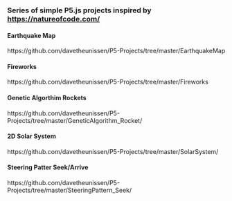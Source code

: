 ### Series of simple P5.js projects inspired by https://natureofcode.com/

<h4>Earthquake Map</h4>
https://github.com/davetheunissen/P5-Projects/tree/master/EarthquakeMap

<h4>Fireworks</h4>
https://github.com/davetheunissen/P5-Projects/tree/master/Fireworks

<h4>Genetic Algorthim Rockets</h4>
https://github.com/davetheunissen/P5-Projects/tree/master/GeneticAlgorithm_Rocket/

<h4>2D Solar System</h4>
https://github.com/davetheunissen/P5-Projects/tree/master/SolarSystem/

<h4>Steering Patter Seek/Arrive</h4>
https://github.com/davetheunissen/P5-Projects/tree/master/SteeringPattern_Seek/
